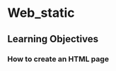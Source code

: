 # Web_static

## Learning Objectives

### How to create an HTML page
<!DOCTYPE html>                                                                                                               <html lang="en">   
<title>AirBnB Clone</title>
<body>
</body>
</html>   
